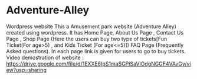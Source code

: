 # Adventure-Alley
Wordpress website
This a Amusement park website (Adventure Alley) created using wordpress.
It has 
    Home Page, 
    About Us Page ,
    Contact Us Page ,
    Shop Page (Here the users can buy two type of tickets[Fun Ticket(For age>5) , and Kids Ticket (For age<=5)])
    FAQ Page (Frequently Asked questions).
In each page link is given for users to go to buy tickets.
Video demostration of website : https://drive.google.com/file/d/1EXXE6IpS1maSGPiSaVlOdgNGGF4VAvGy/view?usp=sharing
